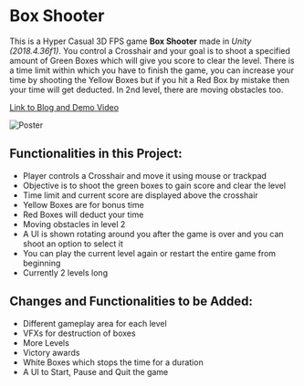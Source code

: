 # Box Shooter

This is a Hyper Casual 3D FPS game **Box Shooter** made in _Unity (2018.4.36f1)_.
You control a Crosshair and your goal is to shoot a specified amount of Green Boxes which will give you score to clear the level.
There is a time limit within which you have to finish the game, you can increase your time by shooting the Yellow Boxes but if you hit a Red Box by mistake then your time will get deducted.
In 2nd level, there are moving obstacles too.

[Link to Blog and Demo Video](https://yogesh-aka-dante.blogspot.com/2021/12/box-shooter.html "Dante's Game Design and Development")

![Poster](https://blogger.googleusercontent.com/img/a/AVvXsEgQblWZYY462WgaB2g9rmuqjeYHcRzpusCAWoxFnlcrllo6zrqzeIUDMATkN3GnYH604g4MnOhJHELXFZhqm1kSUXiiMFf2fIYHLA_gGMJNBBQhDWOapAJsZq4yOAahXG1qvw6sSmodRFjO4u2l4cYqnIbTVeGHL8MdW3MKxiu2KTtNY1fXyqyfqg-m=s1729 "Poster")

## Functionalities in this Project:

- Player controls a Crosshair and move it using mouse or trackpad
- Objective is to shoot the green boxes to gain score and clear the level
- Time limit and current score are displayed above the crosshair
- Yellow Boxes are for bonus time
- Red Boxes will deduct your time
- Moving obstacles in level 2
- A UI is shown rotating around you after the game is over and you can shoot an option to select it
- You can play the current level again or restart the entire game from beginning
- Currently 2 levels long

## Changes and Functionalities to be Added:

- Different gameplay area for each level
- VFXs for destruction of boxes
- More Levels
- Victory awards
- White Boxes which stops the time for a duration
- A UI to Start, Pause and Quit the game
